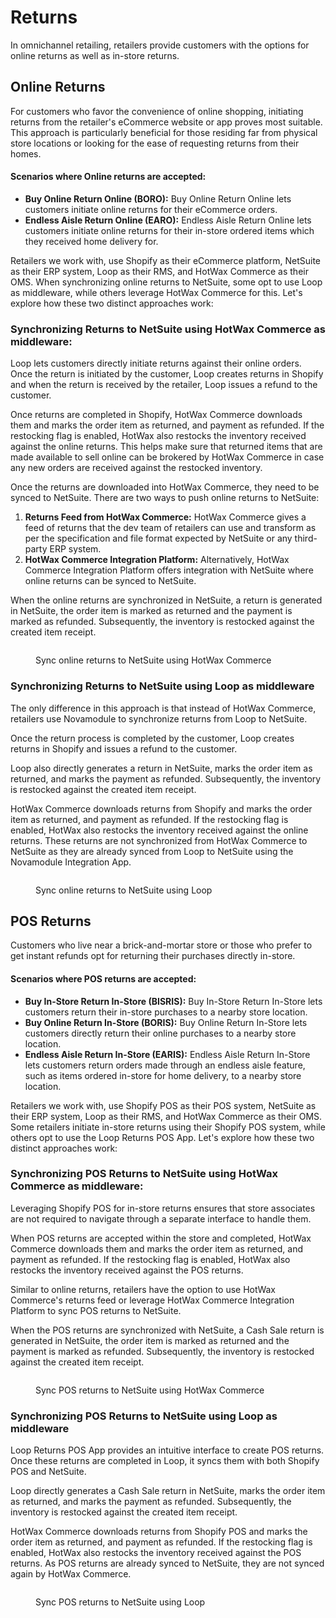 # Returns

In omnichannel retailing, retailers provide customers with the options for online returns as well as in-store returns.

## Online Returns

For customers who favor the convenience of online shopping, initiating returns from the retailer's eCommerce website or app proves most suitable. This approach is particularly beneficial for those residing far from physical store locations or looking for the ease of requesting returns from their homes.

#### Scenarios where Online returns are accepted:

* **Buy Online Return Online (BORO):** Buy Online Return Online lets customers initiate online returns for their eCommerce orders.
* **Endless Aisle Return Online (EARO):** Endless Aisle Return Online lets customers initiate online returns for their in-store ordered items which they received home delivery for.

Retailers we work with, use Shopify as their eCommerce platform, NetSuite as their ERP system, Loop as their RMS, and HotWax Commerce as their OMS. When synchronizing online returns to NetSuite, some opt to use Loop as middleware, while others leverage HotWax Commerce for this. Let's explore how these two distinct approaches work:

### Synchronizing Returns to NetSuite using HotWax Commerce as middleware:

Loop lets customers directly initiate returns against their online orders. Once the return is initiated by the customer, Loop creates returns in Shopify and when the return is received by the retailer, Loop issues a refund to the customer.

Once returns are completed in Shopify, HotWax Commerce downloads them and marks the order item as returned, and payment as refunded. If the restocking flag is enabled, HotWax also restocks the inventory received against the online returns. This helps make sure that returned items that are made available to sell online can be brokered by HotWax Commerce in case any new orders are received against the restocked inventory.

Once the returns are downloaded into HotWax Commerce, they need to be synced to NetSuite. There are two ways to push online returns to NetSuite:

1. **Returns Feed from HotWax Commerce:** HotWax Commerce gives a feed of returns that the dev team of retailers can use and transform as per the specification and file format expected by NetSuite or any third-party ERP system.
2. **HotWax Commerce Integration Platform:** Alternatively, HotWax Commerce Integration Platform offers integration with NetSuite where online returns can be synced to NetSuite.

When the online returns are synchronized in NetSuite, a return is generated in NetSuite, the order item is marked as returned and the payment is marked as refunded. Subsequently, the inventory is restocked against the created item receipt.

<figure><img src="../../.gitbook/assets/online return with hotwax.png" alt=""><figcaption><p>Sync online returns to NetSuite using HotWax Commerce</p></figcaption></figure>

### Synchronizing Returns to NetSuite using Loop as middleware

The only difference in this approach is that instead of HotWax Commerce, retailers use Novamodule to synchronize returns from Loop to NetSuite.

Once the return process is completed by the customer, Loop creates returns in Shopify and issues a refund to the customer.

Loop also directly generates a return in NetSuite, marks the order item as returned, and marks the payment as refunded. Subsequently, the inventory is restocked against the created item receipt.

HotWax Commerce downloads returns from Shopify and marks the order item as returned, and payment as refunded. If the restocking flag is enabled, HotWax also restocks the inventory received against the online returns. These returns are not synchronized from HotWax Commerce to NetSuite as they are already synced from Loop to NetSuite using the Novamodule Integration App.

<figure><img src="../../.gitbook/assets/online return with loop.png" alt=""><figcaption><p>Sync online returns to NetSuite using Loop</p></figcaption></figure>

## POS Returns

Customers who live near a brick-and-mortar store or those who prefer to get instant refunds opt for returning their purchases directly in-store.

#### Scenarios where POS returns are accepted:

* **Buy In-Store Return In-Store (BISRIS):** Buy In-Store Return In-Store lets customers return their in-store purchases to a nearby store location.
* **Buy Online Return In-Store (BORIS):** Buy Online Return In-Store lets customers directly return their online purchases to a nearby store location.
* **Endless Aisle Return In-Store (EARIS):** Endless Aisle Return In-Store lets customers return orders made through an endless aisle feature, such as items ordered in-store for home delivery, to a nearby store location.

Retailers we work with, use Shopify POS as their POS system, NetSuite as their ERP system, Loop as their RMS, and HotWax Commerce as their OMS. Some retailers initiate in-store returns using their Shopify POS system, while others opt to use the Loop Returns POS App. Let's explore how these two distinct approaches work:

### Synchronizing POS Returns to NetSuite using HotWax Commerce as middleware:

Leveraging Shopify POS for in-store returns ensures that store associates are not required to navigate through a separate interface to handle them.

When POS returns are accepted within the store and completed, HotWax Commerce downloads them and marks the order item as returned, and payment as refunded. If the restocking flag is enabled, HotWax also restocks the inventory received against the POS returns.

Similar to online returns, retailers have the option to use HotWax Commerce's returns feed or leverage HotWax Commerce Integration Platform to sync POS returns to NetSuite.

When the POS returns are synchronized with NetSuite, a Cash Sale return is generated in NetSuite, the order item is marked as returned and the payment is marked as refunded. Subsequently, the inventory is restocked against the created item receipt.

<figure><img src="../../.gitbook/assets/in-store return with hotwax.png" alt=""><figcaption><p>Sync POS returns to NetSuite using HotWax Commerce</p></figcaption></figure>

### Synchronizing POS Returns to NetSuite using Loop as middleware

Loop Returns POS App provides an intuitive interface to create POS returns. Once these returns are completed in Loop, it syncs them with both Shopify POS and NetSuite.

Loop directly generates a Cash Sale return in NetSuite, marks the order item as returned, and marks the payment as refunded. Subsequently, the inventory is restocked against the created item receipt.

HotWax Commerce downloads returns from Shopify POS and marks the order item as returned, and payment as refunded. If the restocking flag is enabled, HotWax also restocks the inventory received against the POS returns. As POS returns are already synced to NetSuite, they are not synced again by HotWax Commerce.

<figure><img src="../../.gitbook/assets/in-store return with loop.png" alt=""><figcaption><p>Sync POS returns to NetSuite using Loop</p></figcaption></figure>
